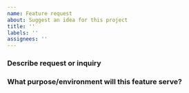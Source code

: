 ```yaml
---
name: Feature request
about: Suggest an idea for this project
title: ''
labels: ''
assignees: ''
---
```


### Describe request or inquiry

<!-- Add any other context about the problem or helpful links here! -->

### What purpose/environment will this feature serve?

<!-- Add reasoning -->
